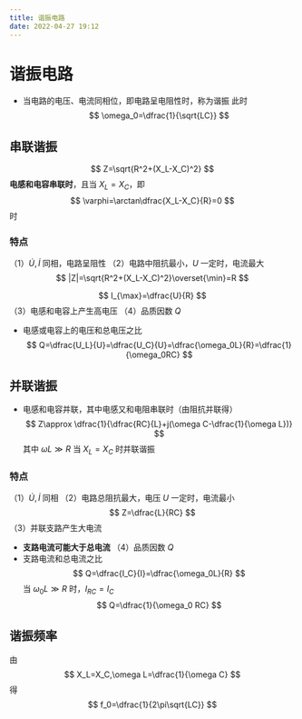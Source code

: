 ```yaml
---
title: 谐振电路
date: 2022-04-27 19:12
---
```

# 谐振电路
* 当电路的电压、电流同相位，即电路呈电阻性时，称为谐振
此时
$$
\omega_0=\dfrac{1}{\sqrt{LC}}
$$
## 串联谐振
$$
Z=\sqrt{R^2+(X_L-X_C)^2}
$$
**电感和电容串联时**，且当 $X_L=X_C$，即
$$
\varphi=\arctan\dfrac{X_L-X_C}{R}=0
$$
时
### 特点
（1）$\dot U,\dot I$ 同相，电路呈阻性
（2）电路中阻抗最小，$U$ 一定时，电流最大
$$
|Z|=\sqrt{R^2+(X_L-X_C)^2}\overset{\min}=R
$$

$$
I_{\max}=\dfrac{U}{R}
$$
（3）电感和电容上产生高电压
（4）品质因数 $Q$
* 电感或电容上的电压和总电压之比
$$
Q=\dfrac{U_L}{U}=\dfrac{U_C}{U}=\dfrac{\omega_0L}{R}=\dfrac{1}{\omega_0RC}
$$
## 并联谐振
* 电感和电容并联，其中电感又和电阻串联时（由阻抗并联得）
$$
Z\approx \dfrac{1}{\dfrac{RC}{L}+j(\omega C-\dfrac{1}{\omega L})}
$$
其中 $\omega L \gg R$
当 $X_L=X_C$ 时并联谐振
### 特点
（1）$\dot U,\dot I$ 同相
（2）电路总阻抗最大，电压 $U$ 一定时，电流最小
$$
Z=\dfrac{L}{RC}
$$
（3）并联支路产生大电流
* **支路电流可能大于总电流**
（4）品质因数 $Q$
* 支路电流和总电流之比
$$
Q=\dfrac{I_C}{I}=\dfrac{\omega_0L}{R}
$$
当 $\omega_0L\gg R$ 时，$I_{RC}=I_C$
$$
Q=\dfrac{1}{\omega_0 RC}
$$
## 谐振频率
由
$$
X_L=X_C,\omega L=\dfrac{1}{\omega C}
$$
得
$$
f_0=\dfrac{1}{2\pi\sqrt{LC}}
$$

